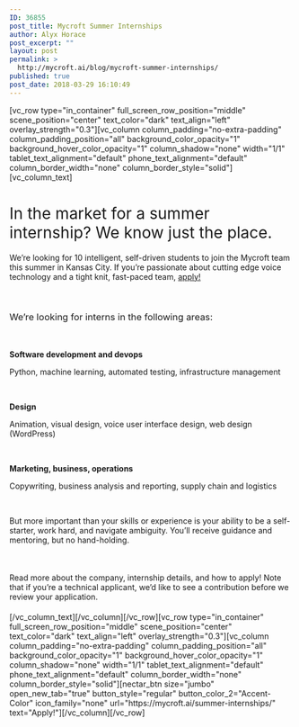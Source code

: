 ```yaml
---
ID: 36855
post_title: Mycroft Summer Internships
author: Alyx Horace
post_excerpt: ""
layout: post
permalink: >
  http://mycroft.ai/blog/mycroft-summer-internships/
published: true
post_date: 2018-03-29 16:10:49
---
```

[vc_row type="in_container" full_screen_row_position="middle" scene_position="center" text_color="dark" text_align="left" overlay_strength="0.3"][vc_column column_padding="no-extra-padding" column_padding_position="all" background_color_opacity="1" background_hover_color_opacity="1" column_shadow="none" width="1/1" tablet_text_alignment="default" phone_text_alignment="default" column_border_width="none" column_border_style="solid"][vc_column_text]
<h1><span style="font-weight: 400;">In the market for a summer internship? We know just the place.</span></h1>
<span style="font-weight: 400;">We’re looking for 10 intelligent, self-driven students to join the Mycroft team this summer in Kansas City. If you’re passionate about cutting edge voice technology and a tight knit, fast-paced team, </span><a href="https://mycroft.ai/summer-internships/"><span style="font-weight: 400;">apply!</span></a>

&nbsp;
<h3><span style="font-weight: 400;">We’re looking for interns in the following areas:</span></h3>
&nbsp;

<strong>Software development and devops</strong>

<span style="font-weight: 400;">Python, machine learning, automated testing, infrastructure management</span>

&nbsp;

<strong>Design</strong>

<span style="font-weight: 400;">Animation, visual design, voice user interface design, web design (WordPress)</span>

&nbsp;

<strong>Marketing, business, operations</strong>

<span style="font-weight: 400;">Copywriting, business analysis and reporting, supply chain and logistics</span>

&nbsp;

<span style="font-weight: 400;">But more important than your skills or experience is your ability to be a self-starter, work hard, and navigate ambiguity. You’ll receive guidance and mentoring, but no hand-holding. </span>

&nbsp;
<h4><span style="font-weight: 400;">Read more about the company, internship details, and how to apply! Note that if you’re a technical applicant, we’d like to see a contribution before we review your application.</span></h4>
[/vc_column_text][/vc_column][/vc_row][vc_row type="in_container" full_screen_row_position="middle" scene_position="center" text_color="dark" text_align="left" overlay_strength="0.3"][vc_column column_padding="no-extra-padding" column_padding_position="all" background_color_opacity="1" background_hover_color_opacity="1" column_shadow="none" width="1/1" tablet_text_alignment="default" phone_text_alignment="default" column_border_width="none" column_border_style="solid"][nectar_btn size="jumbo" open_new_tab="true" button_style="regular" button_color_2="Accent-Color" icon_family="none" url="https://mycroft.ai/summer-internships/" text="Apply!"][/vc_column][/vc_row]